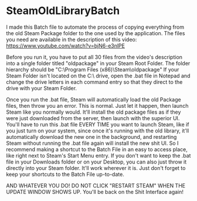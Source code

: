 # SteamOldLibraryBatch
I made this Batch file to automate the process of copying everything from the old Steam Package folder to the one used by the application. The files you need are available in the description of this video: https://www.youtube.com/watch?v=bjN6-e3nlPE

Before you run it, you have to put all 30 files from the video's description into a single folder titled "oldpackage" in your Steam Root Folder. The folder hierarchy should be "C:\Program Files (x86)\Steam\oldpackage"
If your Steam Folder isn't located on the C:\ drive, open the .bat file in Notepad and change the drive letters in each command entry so that they direct to the drive with your Steam Folder.

Once you run the .bat file,  Steam will automatically load the old Package files, then throw you an error. This is normal. Just let it happen, then launch Steam like you normally would. It'll install the old package files as if they were just downloaded from the server, then launch with the superior UI.
You'll have to run this .bat file EVERY TIME you want to launch Steam, like if you just turn on your system, since once it's running with the old library, it'll automatically download the new one in the background, and restarting Steam without running the .bat file again will install the new shit UI. So I recommend making a shortcut to the Batch File in an easy to access place, like right next to Steam's Start Menu entry.
If you don't want to keep the .bat file in your Downloads folder or on your Desktop, you can also just throw it directly into your Steam folder. It'll work wherever it is. Just don't forget to keep your shortcuts to the Batch File up-to-date.

AND WHATEVER YOU DO! DO NOT CLICK "RESTART STEAM" WHEN THE UPDATE WINDOW SHOWS UP. You'll be back on the Shit Interface again!
